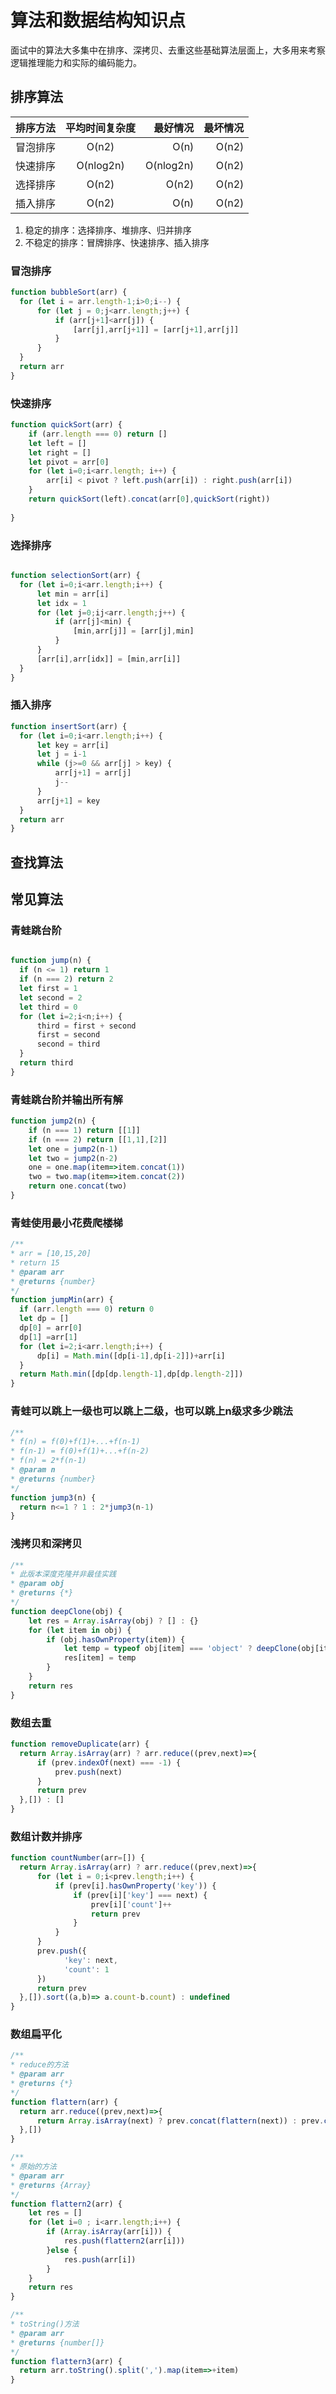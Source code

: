 # 算法和数据结构知识点

面试中的算法大多集中在排序、深拷贝、去重这些基础算法层面上，大多用来考察逻辑推理能力和实际的编码能力。

## 排序算法

| 排序方法     | 平均时间复杂度           | 最好情况  |    最坏情况   |
| ------------|:-------------:| -----:| -----: |
| 冒泡排序     | O(n2) | O(n) |  O(n2)  |
| 快速排序     | O(nlog2n)      |   O(nlog2n) |  O(n2)  |
| 选择排序     | O(n2)     |    O(n2)  |  O(n2)     |
| 插入排序     | O(n2)     |    O(n)  |  O(n2)     |

1.  稳定的排序：选择排序、堆排序、归并排序
2.  不稳定的排序：冒牌排序、快速排序、插入排序

### 冒泡排序
```javascript
function bubbleSort(arr) {
  for (let i = arr.length-1;i>0;i--) {
      for (let j = 0;j<arr.length;j++) {
          if (arr[j+1]<arr[j]) {
              [arr[j],arr[j+1]] = [arr[j+1],arr[j]]
          } 
      }
  }
  return arr
}
```

### 快速排序
```javascript
function quickSort(arr) {
    if (arr.length === 0) return []
    let left = []
    let right = []
    let pivot = arr[0]
    for (let i=0;i<arr.length; i++) {
        arr[i] < pivot ? left.push(arr[i]) : right.push(arr[i])
    }
    return quickSort(left).concat(arr[0],quickSort(right))
  
}
```

### 选择排序

```javascript

function selectionSort(arr) {
  for (let i=0;i<arr.length;i++) {
      let min = arr[i]
      let idx = 1
      for (let j=0;ij<arr.length;j++) {
          if (arr[j]<min) {
              [min,arr[j]] = [arr[j],min]
          }
      }
      [arr[i],arr[idx]] = [min,arr[i]]
  }
}

```

### 插入排序

```javascript
function insertSort(arr) {
  for (let i=0;i<arr.length;i++) {
      let key = arr[i]
      let j = i-1
      while (j>=0 && arr[j] > key) {
          arr[j+1] = arr[j]
          j--
      } 
      arr[j+1] = key
  }
  return arr
}
```

## 查找算法

## 常见算法

### 青蛙跳台阶

```javascript

function jump(n) {
  if (n <= 1) return 1
  if (n === 2) return 2
  let first = 1
  let second = 2
  let third = 0
  for (let i=2;i<n;i++) {
      third = first + second
      first = second
      second = third
  }
  return third
}

```

### 青蛙跳台阶并输出所有解

```javascript
function jump2(n) {
    if (n === 1) return [[1]]
    if (n === 2) return [[1,1],[2]]
    let one = jump2(n-1)
    let two = jump2(n-2)
    one = one.map(item=>item.concat(1))
    two = two.map(item=>item.concat(2))
    return one.concat(two)
}
```

### 青蛙使用最小花费爬楼梯
```javascript
/**
* arr = [10,15,20]
* return 15
* @param arr
* @returns {number}
*/
function jumpMin(arr) {
  if (arr.length === 0) return 0
  let dp = []
  dp[0] = arr[0]
  dp[1] =arr[1]
  for (let i=2;i<arr.length;i++) {
      dp[i] = Math.min([dp[i-1],dp[i-2]])+arr[i]
  }
  return Math.min([dp[dp.length-1],dp[dp.length-2]])
}
```


### 青蛙可以跳上一级也可以跳上二级，也可以跳上n级求多少跳法

```javascript
/**
* f(n) = f(0)+f(1)+...+f(n-1)
* f(n-1) = f(0)+f(1)+...+f(n-2)
* f(n) = 2*f(n-1)
* @param n
* @returns {number}
*/
function jump3(n) {
  return n<=1 ? 1 : 2*jump3(n-1)
}
```

### 浅拷贝和深拷贝
```javascript
/**
* 此版本深度克隆并非最佳实践
* @param obj
* @returns {*}
*/
function deepClone(obj) {
    let res = Array.isArray(obj) ? [] : {}
    for (let item in obj) {
        if (obj.hasOwnProperty(item)) {
            let temp = typeof obj[item] === 'object' ? deepClone(obj[item]) : obj[item]
            res[item] = temp
        }
    }
    return res
}
```

### 数组去重
```javascript
function removeDuplicate(arr) {
  return Array.isArray(arr) ? arr.reduce((prev,next)=>{
      if (prev.indexOf(next) === -1) {
          prev.push(next)
      }
      return prev
  },[]) : []
}
```

### 数组计数并排序
```javascript
function countNumber(arr=[]) {
  return Array.isArray(arr) ? arr.reduce((prev,next)=>{
      for (let i = 0;i<prev.length;i++) {
          if (prev[i].hasOwnProperty('key')) {
              if (prev[i]['key'] === next) {
                  prev[i]['count']++
                  return prev
              }
          }
      } 
      prev.push({
            'key': next,
            'count': 1
      })
      return prev
  },[]).sort((a,b)=> a.count-b.count) : undefined
}
```

### 数组扁平化

```javascript
/**
* reduce的方法
* @param arr
* @returns {*}
*/
function flattern(arr) {
  return arr.reduce((prev,next)=>{
      return Array.isArray(next) ? prev.concat(flattern(next)) : prev.concat(next)
  },[])
}

/**
* 原始的方法
* @param arr
* @returns {Array}
*/
function flattern2(arr) {
    let res = []
    for (let i=0 ; i<arr.length;i++) {
        if (Array.isArray(arr[i])) {
            res.push(flattern2(arr[i]))
        }else {
            res.push(arr[i])
        }
    }
    return res
}

/**
* toString()方法
* @param arr
* @returns {number[]}
*/
function flattern3(arr) {
  return arr.toString().split(',').map(item=>+item)
}


```
